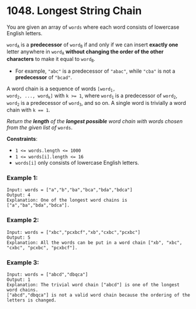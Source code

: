 # 1048. Longest String Chain

You are given an array of `words` where each word consists of lowercase English letters.

<code>word<sub>A</sub></code> is a **predecessor** of <code>word<sub>B</sub></code> if and only if we can insert **exactly one** letter anywhere in <code>word<sub>A</sub></code> **without changing the order of the other characters** to make it equal to <code>word<sub>B</sub></code>.

- For example, `"abc"` is a predecessor of `"abac"`, while `"cba"` is not a **predecessor** of `"bcad"`.

A word chain is a sequence of words <code>[word<sub>1</sub>, word<sub>2</sub>, ..., word<sub>k</sub>]</code> with `k >= 1`, where <code>word<sub>1</sub></code> is a predecessor of <code>word<sub>2</sub></code>, <code>word<sub>2</sub></code> is a predecessor of <code>word<sub>3</sub></code>, and so on. A single word is trivially a word chain with `k == 1`.

*Return the **length** of the **longest possible** word chain with words chosen from the given list of* `words`.

**Constraints**:
- `1 <= words.length <= 1000`
- `1 <= words[i].length <= 16`
- `words[i]` only consists of lowercase English letters.

### Example 1:
```
Input: words = ["a","b","ba","bca","bda","bdca"]
Output: 4
Explanation: One of the longest word chains is ["a","ba","bda","bdca"].
```

### Example 2:
```
Input: words = ["xbc","pcxbcf","xb","cxbc","pcxbc"]
Output: 5
Explanation: All the words can be put in a word chain ["xb", "xbc", "cxbc", "pcxbc", "pcxbcf"].
```

### Example 3:
```
Input: words = ["abcd","dbqca"]
Output: 1
Explanation: The trivial word chain ["abcd"] is one of the longest word chains.
["abcd","dbqca"] is not a valid word chain because the ordering of the letters is changed.
```
